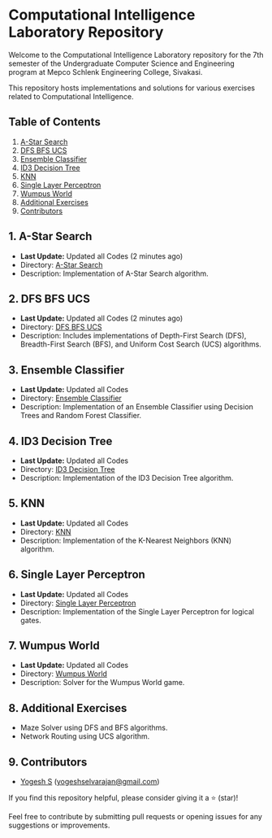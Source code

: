 # Computational Intelligence Laboratory Repository

Welcome to the Computational Intelligence Laboratory repository for the 7th semester of the Undergraduate Computer Science and Engineering program at Mepco Schlenk Engineering College, Sivakasi.

This repository hosts implementations and solutions for various exercises related to Computational Intelligence.

## Table of Contents
1. [A-Star Search](#a-star-search)
2. [DFS BFS UCS](#dfs-bfs-ucs)
3. [Ensemble Classifier](#ensemble-classifier)
4. [ID3 Decision Tree](#id3-decision-tree)
5. [KNN](#knn)
6. [Single Layer Perceptron](#single-layer-perceptron)
7. [Wumpus World](#wumpus-world)
8. [Additional Exercises](#additional-exercises)
9. [Contributors](#contributors)

## 1. A-Star Search
- **Last Update:** Updated all Codes (2 minutes ago)
- Directory: [A-Star Search](https://github.com/yogeshselvarajan/Computational-Intelligence-Lab/tree/56390d897df46424d4894732964687ad590e3ba0/Lab%20Excercises/A%20%20Star%20Search)
- Description: Implementation of A-Star Search algorithm.

## 2. DFS BFS UCS
- **Last Update:** Updated all Codes (2 minutes ago)
- Directory: [DFS BFS UCS](https://github.com/yogeshselvarajan/Computational-Intelligence-Lab/tree/56390d897df46424d4894732964687ad590e3ba0/Lab%20Excercises/DFS%20BFS%20UCS)
- Description: Includes implementations of Depth-First Search (DFS), Breadth-First Search (BFS), and Uniform Cost Search (UCS) algorithms.

## 3. Ensemble Classifier
- **Last Update:** Updated all Codes 
- Directory: [Ensemble Classifier](./Lab%20Excercises/Ensemble%20Classifier)
- Description: Implementation of an Ensemble Classifier using Decision Trees and Random Forest Classifier.

## 4. ID3 Decision Tree
- **Last Update:** Updated all Codes 
- Directory: [ID3 Decision Tree](./Lab%20Excercises/ID3%20Decision%20Tree)
- Description: Implementation of the ID3 Decision Tree algorithm.

## 5. KNN
- **Last Update:** Updated all Codes 
- Directory: [KNN](./Lab%20Excercises/KNN)
- Description: Implementation of the K-Nearest Neighbors (KNN) algorithm.

## 6. Single Layer Perceptron
- **Last Update:** Updated all Codes
- Directory: [Single Layer Perceptron](./Lab%20Excercises/Single%20Layer%20Perceptron)
- Description: Implementation of the Single Layer Perceptron for logical gates.

## 7. Wumpus World
- **Last Update:** Updated all Codes 
- Directory: [Wumpus World](./Lab%20Excercises/Wumpus%20World)
- Description: Solver for the Wumpus World game.

## 8. Additional Exercises
- Maze Solver using DFS and BFS algorithms.
- Network Routing using UCS algorithm.

## 9. Contributors
- [Yogesh S](https://github.com/yogeshselvarajan) (yogeshselvarajan@gmail.com)

If you find this repository helpful, please consider giving it a ⭐️ (star)!

Feel free to contribute by submitting pull requests or opening issues for any suggestions or improvements.
